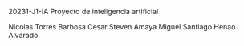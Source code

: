  20231-J1-IA
Proyecto de inteligencia artificial 

Nicolas Torres Barbosa
Cesar Steven Amaya
Miguel Santiago Henao Alvarado

